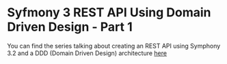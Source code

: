 Syfmony 3 REST API Using Domain Driven Design - Part 1
========================

You can find the series talking about creating an REST API using Symphony 3.2 and a DDD (Domain Driven Design) architecture <a href="http://ignasituduri.com/2017/01/23/syfmony-3-rest-api-using-domain-driven-design-part-1/">here</a>
